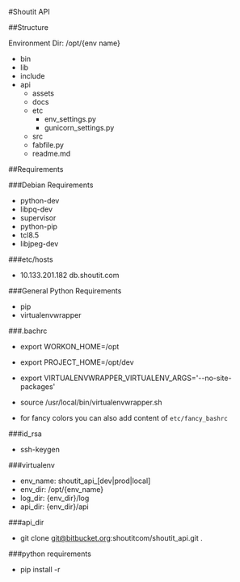 #Shoutit API

##Structure

Environment Dir: /opt/{env name}

* bin
* lib
* include
* api
    * assets
    * docs
    * etc
        * env_settings.py
        * gunicorn_settings.py
    * src
    * fabfile.py
    * readme.md


##Requirements


###Debian Requirements
* python-dev
* libpq-dev
* supervisor
* python-pip
* tcl8.5
* libjpeg-dev


###etc/hosts
* 10.133.201.182  db.shoutit.com


###General Python Requirements
* pip
* virtualenvwrapper


###.bachrc
* export WORKON_HOME=/opt
* export PROJECT_HOME=/opt/dev
* export VIRTUALENVWRAPPER_VIRTUALENV_ARGS='--no-site-packages'
* source /usr/local/bin/virtualenvwrapper.sh

* for fancy colors you can also add content of `etc/fancy_bashrc`


###id_rsa
* ssh-keygen


###virtualenv
* env_name: shoutit_api_[dev|prod|local]
* env_dir: /opt/{env_name}
* log_dir: {env_dir}/log
* api_dir: {env_dir}/api


###api_dir
* git clone git@bitbucket.org:shoutitcom/shoutit_api.git .


###python requirements
* pip install -r 